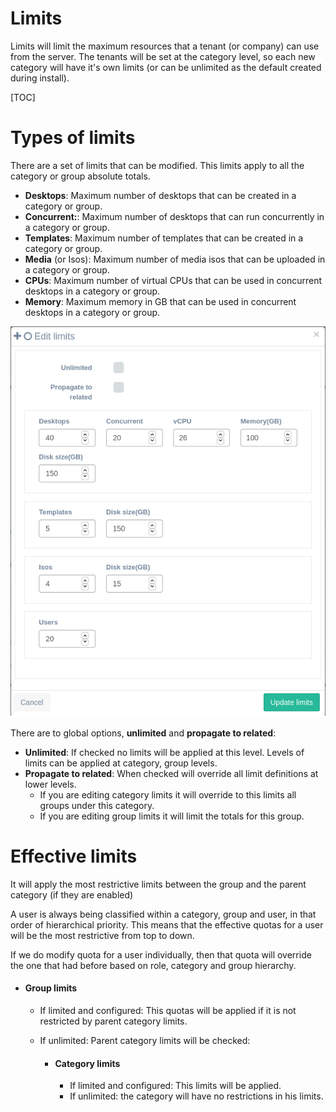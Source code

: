 <h1>Limits</h1>

Limits will limit the maximum resources that a tenant (or company) can use from the server. The tenants will be set at the category level, so each new category will have it's own limits (or can be unlimited as the default created during install).

[TOC]

# Types of limits

There are a set of limits that can be modified. This limits apply to all the category or group absolute totals.

- **Desktops**: Maximum number of desktops that can be created in a category or group.
- **Concurrent:**: Maximum number of desktops that can run concurrently in a category or group.
- **Templates**: Maximum number of templates that can be created in a category or group.
- **Media** (or Isos): Maximum number of media isos that can be uploaded in a category or group.
- **CPUs**: Maximum number of virtual CPUs that can be used in concurrent desktops in a category or group.
- **Memory**: Maximum memory in GB that can be used in concurrent desktops in a category or group.

![](../images/users/limits.png)

There are to global options, **unlimited** and **propagate to related**:

- **Unlimited**: If checked no limits will be applied at this level. Levels of limits can be applied at category, group levels.
- **Propagate to related**: When checked will override all limit definitions at lower levels.
  - If you are editing category limits it will override to this limits all groups under this category.
  - If you are editing group limits it will limit the totals for this group.

# Effective limits

It will apply the most restrictive limits between the group and the parent category (if they are enabled)

A user is always being classified within a category, group and user, in that order of hierarchical priority. This means that the effective quotas for a user will be the most restrictive from top to down.

If we do modify quota for a user individually, then that quota will override the one that had before based on role, category and group hierarchy.

- #### Group limits

  - If limited and configured: This quotas will be applied if it is not restricted by parent category limits.

  - If unlimited: Parent category limits will be checked:

    - #### Category limits

      - If limited and configured: This limits will be applied.
      - If unlimited: the category will have no restrictions in his limits.